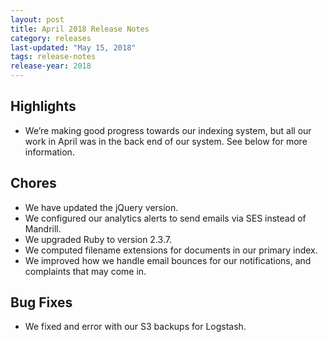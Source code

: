 ```yaml
---
layout: post
title: April 2018 Release Notes
category: releases
last-updated: "May 15, 2018"
tags: release-notes
release-year: 2018
---
```


## Highlights
* We’re making good progress towards our indexing system, but all our work in April was in the back end of our system. See below for more information.

## Chores
* We have updated the jQuery version.
* We configured our analytics alerts to send emails via SES instead of Mandrill.
* We upgraded Ruby to version 2.3.7.
* We computed filename extensions for documents in our primary index.
* We improved how we handle email bounces for our notifications, and complaints that may come in.

## Bug Fixes
* We fixed and error with our S3 backups for Logstash.
